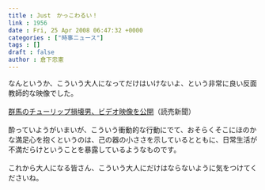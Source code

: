 ```yaml
---
title : Just　かっこわるい！
link : 1956
date : Fri, 25 Apr 2008 06:47:32 +0000
categories : ["時事ニュース"]
tags : []
draft : false
author : 倉下忠憲
---
```


なんというか、こういう大人になってだけはいけないよ、という非常に良い反面教師的な映像でした。<BR><BR><A HREF="http://www.yomiuri.co.jp/national/news/20080425-OYT1T00347.htm" TARGET="_blank">群馬のチューリップ損壊男、ビデオ映像を公開</A>（読売新聞）<BR><BR>酔っていようがいまいが、こういう衝動的な行動にでて、おそらくそこにほのかな満足心を抱くというのは、己の器の小ささを示しているとともに、日常生活が不満だらけということを暴露しているようなものです。<BR><BR>これから大人になる皆さん、こういう大人にだけはならないように気をつけてくださいね。<br><br>
